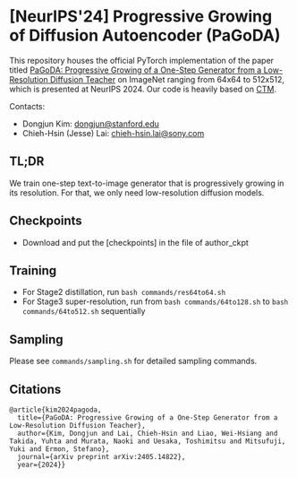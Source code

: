 # [NeurIPS'24] Progressive Growing of Diffusion Autoencoder (PaGoDA)

This repository houses the official PyTorch implementation of the paper titled [PaGoDA: Progressive Growing of a One-Step Generator from a Low-Resolution Diffusion Teacher](https://arxiv.org/abs/2405.14822) on ImageNet ranging from 64x64 to 512x512, which is presented at NeurIPS 2024. Our code is heavily based on [CTM](https://github.com/sony/ctm).

Contacts:
* Dongjun Kim: <a href="dongjun@stanford.edu">dongjun@stanford.edu</a>
* Chieh-Hsin (Jesse) Lai: <a href="chieh-hsin.lai@sony.com">chieh-hsin.lai@sony.com</a>

## TL;DR
We train one-step text-to-image generator that is progressively growing in its resolution. For that, we only need low-resolution diffusion models.

## Checkpoints
- Download and put the [checkpoints] in the file of author_ckpt

## Training
- For Stage2 distillation, run `bash commands/res64to64.sh`
- For Stage3 super-resolution, run from `bash commands/64to128.sh` to `bash commands/64to512.sh` sequentially 

## Sampling

Please see `commands/sampling.sh` for detailed sampling commands.

## Citations

```
@article{kim2024pagoda,
  title={PaGoDA: Progressive Growing of a One-Step Generator from a Low-Resolution Diffusion Teacher},
  author={Kim, Dongjun and Lai, Chieh-Hsin and Liao, Wei-Hsiang and Takida, Yuhta and Murata, Naoki and Uesaka, Toshimitsu and Mitsufuji, Yuki and Ermon, Stefano},
  journal={arXiv preprint arXiv:2405.14822},
  year={2024}}
```
